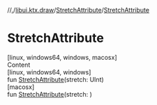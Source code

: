 //[.](../../index.md)/[libui.ktx.draw](../index.md)/[StretchAttribute](index.md)/[StretchAttribute](-stretch-attribute.md)



# StretchAttribute  
[linux, windows64, windows, macosx]  
Content  
[linux, windows64, windows]  
fun [StretchAttribute](-stretch-attribute.md)(stretch: UInt)  
[macosx]  
fun [StretchAttribute](-stretch-attribute.md)(stretch: <ERROR CLASS>)  



